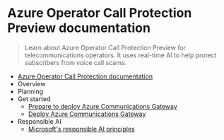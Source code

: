 # Azure Operator Call Protection Preview documentation
> Learn about Azure Operator Call Protection Preview for telecommunications operators. It uses real-time AI to help protect subscribers from voice call scams.
  - [Azure Operator Call Protection documentation](https://learn.microsoft.com/en-us/azure/operator-call-protection/)
  - Overview
  - Planning
  - Get started
    - [Prepare to deploy Azure Communications Gateway](https://learn.microsoft.com/en-us/azure/communications-gateway/prepare-to-deploy?toc=/azure/operator-call-protection/toc.json&bc=/azure/operator-call-protection/breadcrumb/toc.json)
    - [Deploy Azure Communications Gateway](https://learn.microsoft.com/en-us/azure/communications-gateway/deploy?toc=/azure/operator-call-protection/toc.json&bc=/azure/operator-call-protection/breadcrumb/toc.json)
  - Responsible AI
    - [Microsoft's responsible AI principles](https://www.microsoft.com/ai/responsible-ai)
